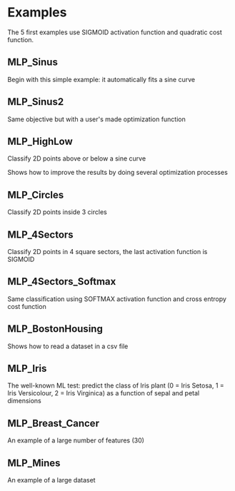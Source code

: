 # Examples
The 5 first examples use SIGMOID activation function and quadratic cost function.

## MLP_Sinus
Begin with this simple example: it automatically fits a sine curve

## MLP_Sinus2
Same objective but with a user's made optimization function

## MLP_HighLow
Classify 2D points above or below a sine curve

Shows how to improve the results by doing several optimization processes

## MLP_Circles
Classify 2D points inside 3 circles

## MLP_4Sectors
Classify 2D points in 4 square sectors, the last activation function is SIGMOID

## MLP_4Sectors_Softmax
Same classification using SOFTMAX activation function and cross entropy cost function

## MLP_BostonHousing
Shows how to read a dataset in a csv file

## MLP_Iris
The well-known ML test: predict the class of Iris plant (0 = Iris Setosa, 1 = Iris Versicolour, 2 = Iris Virginica) as a function of sepal and petal dimensions

## MLP_Breast_Cancer
An example of a large number of features (30)

## MLP_Mines
An example of a large dataset
